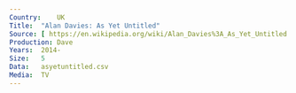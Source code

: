```yaml
---
Country:	UK
Title:	"Alan Davies: As Yet Untitled"
Source:	[ https://en.wikipedia.org/wiki/Alan_Davies%3A_As_Yet_Untitled , http://www.comedy.co.uk/guide/tv/alan_davies_as_yet_untitled/ ]
Production:	Dave
Years:	2014-
Size:	5
Data:	asyetuntitled.csv
Media:	TV
---
```

